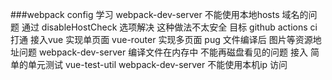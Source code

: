 ###webpack config 学习
webpack-dev-server 不能使用本地hosts 域名的问题  通过 disableHostCheck 选项解决 这种做法不太安全
目标
  github  actions ci 打通
  接入vue
  实现单页面 vue-router
  实现多页面
  pug 文件编译后 图片等资源地址问题
  webpack-dev-server 编译文件在内存中 不能再磁盘看见的问题
  接入 简单的单元测试 vue-test-util
  webpack-dev-server  不能使用本机ip 访问
